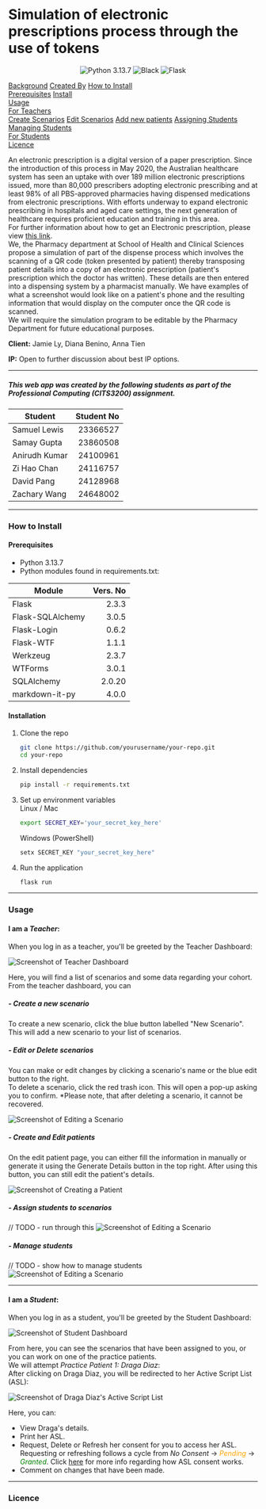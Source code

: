 # Simulation of electronic prescriptions process through the use of tokens
<!-- MD_ONLY_START -->
<p align="center">
<img src="https://img.shields.io/badge/python-3.13.7-blue" alt="Python 3.13.7">
  <img src="https://img.shields.io/badge/code%20style-black-000000.svg" alt="Black">
  <img src="https://img.shields.io/badge/flask-000000?logo=flask&logoColor=white" alt="Flask">
</p>
<!-- MD_ONLY_END -->

<main class="container-fluid"><div class="row">

<div class="col-md-3">

<div style="position: sticky; top: 10%; height: max-content;" class="d-none d-md-block">
   <nav id="navbar-example3" class="h-100 flex-column align-items-stretch pe-4 border-end">
      <nav class="nav nav-pills flex-column">
         <a class="nav-link mb-1" href="#background">Background</a>
         <a class="nav-link mb-1" href="#created-by">Created By</a><!-- TEACHER_ONLY_START -->
         <a class="nav-link mb-1" href="#installation">How to Install</a>
         <nav class="nav nav-pills flex-column">
            <a class="nav-link ms-3 mb-1" href="#prerequisites">Prerequisites</a>
            <a class="nav-link ms-3 mb-1" href="#install">Install</a>
         </nav><!-- TEACHER_ONLY_END -->
         <a class="nav-link mb-1" href="#usage">Usage</a>
         <nav class="nav nav-pills flex-column"><!-- TEACHER_ONLY_START -->
            <a class="nav-link ms-3 mb-1" href="#usage-teacher">For Teachers</a>
            <nav class="nav nav-pills flex-column">
               <a class="nav-link ms-5 mb-1" href="#create-scenario">Create Scenarios</a>
               <a class="nav-link ms-5 mb-1" href="#edit-scenario">Edit Scenarios</a>
               <a class="nav-link ms-5 mb-1" href="#add-pt">Add new patients</a>
               <a class="nav-link ms-5 mb-1" href="#assign-students">Assigning Students</a>
               <a class="nav-link ms-5 mb-1" href="#manage-students">Managing Students</a>
            </nav><!-- TEACHER_ONLY_END -->
            <a class="nav-link ms-3 mb-1" href="#usage-student">For Students</a>
         </nav>
         <a class="nav-link mb-1" href="#licence">Licence</a>
   </nav>
</div>

</div>

<section class="col-md-9">
<div data-bs-spy="scroll" data-bs-target="#navbar-example3" data-bs-smooth-scroll="true" class="scrollspy-example-2" tabindex="0">


<div id="background">

An electronic prescription is a digital version of a paper prescription. Since the introduction of this process in May 2020, the Australian healthcare system has seen an uptake with over 189 million electronic prescriptions issued, more than 80,000 prescribers adopting electronic prescribing and at least 98% of all PBS-approved pharmacies having dispensed medications from electronic prescriptions. With efforts underway to expand electronic prescribing in hospitals and aged care settings, the next generation of healthcare requires proficient education and training in this area.  
For further information about how to get an Electronic prescription, please view [this link](https://www.digitalhealth.gov.au/initiatives-and-programs/electronic-prescriptions).  
We, the Pharmacy department at School of Health and Clinical Sciences propose a simulation of part of the dispense process which involves the scanning of a QR code (token presented by patient) thereby transposing patient details into a copy of an electronic prescription (patient's prescription which the doctor has written). These details are then entered into a dispensing system by a pharmacist manually. We have examples of what a screenshot would look like on a patient's phone and the resulting information that would display on the computer once the QR code is scanned.  
We will require the simulation program to be editable by the Pharmacy Department for future educational purposes.

**Client:** Jamie Ly, Diana Benino, Anna Tien

**IP:** Open to further discussion about best IP options. 

</div>

<hr>

<div id="created-by">

##### This web app was created by the following students as part of the Professional Computing (CITS3200) assignment.
| Student       | Student No |
|---------------|-----------:|
| Samuel Lewis  |  23366527  |
| Samay Gupta   |  23860508  |
| Anirudh Kumar |  24100961  |
| Zi Hao Chan   |  24116757  |
| David Pang    |  24128968  |
| Zachary Wang  |  24648002  |

<hr>

</div>

<!-- TEACHER_ONLY_START -->

<div id="installation">

### How to Install

<div id="prerequisites">

#### Prerequisites
- Python 3.13.7
- Python modules found in requirements.txt:

| Module           | Vers. No |
|------------------|---------:|
| Flask            |    2.3.3 |
| Flask-SQLAlchemy |    3.0.5 |
| Flask-Login      |    0.6.2 |
| Flask-WTF        |    1.1.1 |
| Werkzeug         |    2.3.7 |
| WTForms          |    3.0.1 |
| SQLAlchemy       |   2.0.20 |
| markdown-it-py   |    4.0.0 |

</div>
<div id="install">

#### Installation

1. Clone the repo
   ```sh
   git clone https://github.com/yourusername/your-repo.git
   cd your-repo
   ```
2. Install dependencies
   ```sh
   pip install -r requirements.txt
   ```
3. Set up environment variables  
    Linux / Mac
    ```sh
    export SECRET_KEY='your_secret_key_here'
    ```
    Windows (PowerShell)
    ```sh
    setx SECRET_KEY "your_secret_key_here"
    ```
4. Run the application
   ```sh
   flask run
   ```

</div>
</div>
<hr>

<!-- TEACHER_ONLY_END -->
<div id="usage">

### Usage
<!-- TEACHER_ONLY_START -->
<div id="usage-teacher">

#### I am a *Teacher*:
When you log in as a teacher, you'll be greeted by the Teacher Dashboard:

![Screenshot of Teacher Dashboard](static/images/screenshot-teacher-dashboard.png)

Here, you will find a list of scenarios and some data regarding your cohort.  
From the teacher dashboard, you can
<div id="create-scenario">

##### - Create a new scenario

To create a new scenario, click the blue button labelled "New Scenario".  
This will add a new scenario to your list of scenarios.  
</div><div id="edit-scenario">

##### - Edit or Delete scenarios

You can make or edit changes by clicking a scenario's name or the blue edit button to the right.  
To delete a scenario, click the red trash icon. This will open a pop-up asking you to confirm. *Please note, that after deleting a scenario, it cannot be recovered.  

![Screenshot of Editing a Scenario](static/images/screenshot-scenario.png)

</div><div id="add-pt">

##### - Create and Edit patients

On the edit patient page, you can either fill the information in manually or generate it using the Generate Details button in the top right. After using this button, you can still edit the patient's details.

![Screenshot of Creating a Patient](static/images/screenshot-create-pt.png)

</div><div id="assign-students">

##### - Assign students to scenarios
 
// TODO - run through this
![Screenshot of Editing a Scenario](static/images/screenshot-assign-students.png)

</div><div id="manage-students">

##### - Manage students
 
 // TODO - show how to manage students
![Screenshot of Editing a Scenario](static/images/screenshot-manage-students.png)

</div>
</div>
<hr>
<!-- TEACHER_ONLY_END -->
<div id="usage-student">

#### I am a *Student*:
When you log in as a student, you'll be greeted by the Student Dashboard:

![Screenshot of Student Dashboard](static/images/screenshot-student-dashboard.png)

From here, you can see the scenarios that have been assigned to you, or you can work on one of the practice patients.  
We will attempt _Practice Patient 1: Draga Diaz_:  
After clicking on Draga Diaz, you will be redirected to her Active Script List (ASL):

![Screenshot of Draga Diaz's Active Script List](static/images/screenshot-asl-draga-diaz.png)

Here, you can:
 - View Draga's details.
 - Print her ASL.
 - Request, Delete or Refresh her consent for you to access her ASL.  
Requesting or refreshing follows a cycle from <i>No Consent</i> → <i style="color: orange;">Pending</i> → <i style="color: green;">Granted</i>. Click [here](https://help.zsoftware.com.au/hc/en-us/articles/4408453843853-Active-Script-List-ASL) for more info regarding how ASL consent works.
 - Comment on changes that have been made.

</div>
</div>
<hr>

<div id="licence">

### Licence

</div>
</div>
</section></div></main>